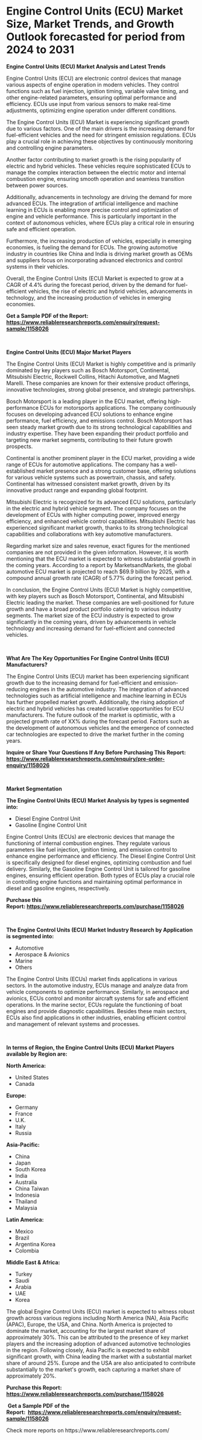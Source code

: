 <p><h1>Engine Control Units (ECU) Market Size, Market Trends, and Growth Outlook forecasted for period from 2024 to 2031</h1></p><p><strong>Engine Control Units (ECU) Market Analysis and Latest Trends</strong></p>
<p><p>Engine Control Units (ECU) are electronic control devices that manage various aspects of engine operation in modern vehicles. They control functions such as fuel injection, ignition timing, variable valve timing, and other engine-related parameters, ensuring optimal performance and efficiency. ECUs use input from various sensors to make real-time adjustments, optimizing engine operation under different conditions.</p><p>The Engine Control Units (ECU) Market is experiencing significant growth due to various factors. One of the main drivers is the increasing demand for fuel-efficient vehicles and the need for stringent emission regulations. ECUs play a crucial role in achieving these objectives by continuously monitoring and controlling engine parameters.</p><p>Another factor contributing to market growth is the rising popularity of electric and hybrid vehicles. These vehicles require sophisticated ECUs to manage the complex interaction between the electric motor and internal combustion engine, ensuring smooth operation and seamless transition between power sources.</p><p>Additionally, advancements in technology are driving the demand for more advanced ECUs. The integration of artificial intelligence and machine learning in ECUs is enabling more precise control and optimization of engine and vehicle performance. This is particularly important in the context of autonomous vehicles, where ECUs play a critical role in ensuring safe and efficient operation.</p><p>Furthermore, the increasing production of vehicles, especially in emerging economies, is fueling the demand for ECUs. The growing automotive industry in countries like China and India is driving market growth as OEMs and suppliers focus on incorporating advanced electronics and control systems in their vehicles.</p><p>Overall, the Engine Control Units (ECU) Market is expected to grow at a CAGR of 4.4% during the forecast period, driven by the demand for fuel-efficient vehicles, the rise of electric and hybrid vehicles, advancements in technology, and the increasing production of vehicles in emerging economies.</p></p>
<p><strong>Get a Sample PDF of the Report:&nbsp; <a href="https://www.reliableresearchreports.com/enquiry/request-sample/1158026">https://www.reliableresearchreports.com/enquiry/request-sample/1158026</a></strong></p>
<p>&nbsp;</p>
<p><strong>Engine Control Units (ECU) Major Market Players</strong></p>
<p><p>The Engine Control Units (ECU) Market is highly competitive and is primarily dominated by key players such as Bosch Motorsport, Continental, Mitsubishi Electric, Rockwell Collins, Hitachi Automotive, and Magneti Marelli. These companies are known for their extensive product offerings, innovative technologies, strong global presence, and strategic partnerships.</p><p>Bosch Motorsport is a leading player in the ECU market, offering high-performance ECUs for motorsports applications. The company continuously focuses on developing advanced ECU solutions to enhance engine performance, fuel efficiency, and emissions control. Bosch Motorsport has seen steady market growth due to its strong technological capabilities and industry expertise. They have been expanding their product portfolio and targeting new market segments, contributing to their future growth prospects.</p><p>Continental is another prominent player in the ECU market, providing a wide range of ECUs for automotive applications. The company has a well-established market presence and a strong customer base, offering solutions for various vehicle systems such as powertrain, chassis, and safety. Continental has witnessed consistent market growth, driven by its innovative product range and expanding global footprint.</p><p>Mitsubishi Electric is recognized for its advanced ECU solutions, particularly in the electric and hybrid vehicle segment. The company focuses on the development of ECUs with higher computing power, improved energy efficiency, and enhanced vehicle control capabilities. Mitsubishi Electric has experienced significant market growth, thanks to its strong technological capabilities and collaborations with key automotive manufacturers.</p><p>Regarding market size and sales revenue, exact figures for the mentioned companies are not provided in the given information. However, it is worth mentioning that the ECU market is expected to witness substantial growth in the coming years. According to a report by MarketsandMarkets, the global automotive ECU market is projected to reach $69.9 billion by 2025, with a compound annual growth rate (CAGR) of 5.77% during the forecast period.</p><p>In conclusion, the Engine Control Units (ECU) Market is highly competitive, with key players such as Bosch Motorsport, Continental, and Mitsubishi Electric leading the market. These companies are well-positioned for future growth and have a broad product portfolio catering to various industry segments. The market size of the ECU industry is expected to grow significantly in the coming years, driven by advancements in vehicle technology and increasing demand for fuel-efficient and connected vehicles.</p></p>
<p>&nbsp;</p>
<p><strong>What Are The Key Opportunities For Engine Control Units (ECU) Manufacturers?</strong></p>
<p><p>The Engine Control Units (ECU) market has been experiencing significant growth due to the increasing demand for fuel-efficient and emission-reducing engines in the automotive industry. The integration of advanced technologies such as artificial intelligence and machine learning in ECUs has further propelled market growth. Additionally, the rising adoption of electric and hybrid vehicles has created lucrative opportunities for ECU manufacturers. The future outlook of the market is optimistic, with a projected growth rate of XX% during the forecast period. Factors such as the development of autonomous vehicles and the emergence of connected car technologies are expected to drive the market further in the coming years.</p></p>
<p><strong>Inquire or Share Your Questions If Any Before Purchasing This Report: <a href="https://www.reliableresearchreports.com/enquiry/pre-order-enquiry/1158026">https://www.reliableresearchreports.com/enquiry/pre-order-enquiry/1158026</a></strong></p>
<p>&nbsp;</p>
<p><strong>Market Segmentation</strong></p>
<p><strong>The Engine Control Units (ECU) Market Analysis by types is segmented into:</strong></p>
<p><ul><li>Diesel Engine Control Unit</li><li>Gasoline Engine Control Unit</li></ul></p>
<p><p>Engine Control Units (ECUs) are electronic devices that manage the functioning of internal combustion engines. They regulate various parameters like fuel injection, ignition timing, and emission control to enhance engine performance and efficiency. The Diesel Engine Control Unit is specifically designed for diesel engines, optimizing combustion and fuel delivery. Similarly, the Gasoline Engine Control Unit is tailored for gasoline engines, ensuring efficient operation. Both types of ECUs play a crucial role in controlling engine functions and maintaining optimal performance in diesel and gasoline engines, respectively.</p></p>
<p><strong>Purchase this Report:&nbsp;<a href="https://www.reliableresearchreports.com/purchase/1158026">https://www.reliableresearchreports.com/purchase/1158026</a></strong></p>
<p>&nbsp;</p>
<p><strong>The Engine Control Units (ECU) Market Industry Research by Application is segmented into:</strong></p>
<p><ul><li>Automotive</li><li>Aerospace & Avionics</li><li>Marine</li><li>Others</li></ul></p>
<p><p>The Engine Control Units (ECUs) market finds applications in various sectors. In the automotive industry, ECUs manage and analyze data from vehicle components to optimize performance. Similarly, in aerospace and avionics, ECUs control and monitor aircraft systems for safe and efficient operations. In the marine sector, ECUs regulate the functioning of boat engines and provide diagnostic capabilities. Besides these main sectors, ECUs also find applications in other industries, enabling efficient control and management of relevant systems and processes.</p></p>
<p>&nbsp;</p>
<p><strong>In terms of Region, the Engine Control Units (ECU) Market Players available by Region are:</strong></p>
<p>
    <p> <strong> North America: </strong>
        <ul>
            <li>United States</li>
            <li>Canada</li>
        </ul>
        </p> 
    <p> <strong> Europe: </strong>
        <ul>
            <li>Germany</li>
            <li>France</li>
            <li>U.K.</li>
            <li>Italy</li>
            <li>Russia</li>
        </ul>
        </p> 
    <p> <strong> Asia-Pacific: </strong>
        <ul>
            <li>China</li>
            <li>Japan</li>
            <li>South Korea</li>
            <li>India</li>
            <li>Australia</li>
            <li>China Taiwan</li>
            <li>Indonesia</li>
            <li>Thailand</li>
            <li>Malaysia</li>
        </ul>
        </p> 
    <p> <strong> Latin America: </strong>
        <ul>
            <li>Mexico</li>
            <li>Brazil</li>
            <li>Argentina Korea</li>
            <li>Colombia</li>
        </ul>
        </p> 
    <p> <strong> Middle East & Africa: </strong>
        <ul>
            <li>Turkey</li>
            <li>Saudi</li>
            <li>Arabia</li>
            <li>UAE</li>
            <li>Korea</li>
        </ul>
    </p>
    </p>
<p><p>The global Engine Control Units (ECU) market is expected to witness robust growth across various regions including North America (NA), Asia Pacific (APAC), Europe, the USA, and China. North America is projected to dominate the market, accounting for the largest market share of approximately 30%. This can be attributed to the presence of key market players and the increasing adoption of advanced automotive technologies in the region. Following closely, Asia Pacific is expected to exhibit significant growth, with China leading the market with a substantial market share of around 25%. Europe and the USA are also anticipated to contribute substantially to the market's growth, each capturing a market share of approximately 20%.</p></p>
<p><strong>Purchase this Report: <a href="https://www.reliableresearchreports.com/purchase/1158026">https://www.reliableresearchreports.com/purchase/1158026</a></strong></p>
<p>&nbsp;<strong>Get a Sample PDF of the Report:&nbsp;&nbsp;<a href="https://www.reliableresearchreports.com/enquiry/request-sample/1158026">https://www.reliableresearchreports.com/enquiry/request-sample/1158026</a></strong></p>
<p><strong></strong></p>
<p>Check more reports on https://www.reliableresearchreports.com/</p>